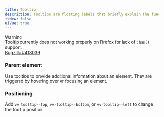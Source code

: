 ```yaml
---
title: Tooltip
description: Tooltips are floating labels that briefly explain the function of a user interface element.
isNew: false
uiVue: true
---
```


<div class="vv-alert vv-alert--callout vv-alert--warning mb-lg">
    <div class="vv-alert__header">
      <div class="vv-alert__title">Warning</div>
    </div>
    <div class="vv-alert__content">
        Tooltip currently does not working properly on Firefox for lack of <code>:has()</code> support.
        <div class="mt-sm">
            <a href="https://bugzilla.mozilla.org/show_bug.cgi?id=418039" target="_blank" rel="noopener noreferrer" class="vv-button vv-button--action">
                <iconify-icon icon="akar-icons:bug" class="text-middle"></iconify-icon>
                Bugzilla <span class="vv-badge vv-badge--sm vv-badge--warning">#418039</span>
            </a>
        </div>
    </div>
</div>

### Parent element
Use tooltips to provide additional information about an element. They are triggered by hovering over or focusing an element.

<code-editor resource-folder="tooltip" resource-name="elements" class="mb-lg"></code-editor>

### Positioning
Add `vv-tooltip--top`, `vv-tooltip--bottom`, or `vv-tooltip--left` to change the tooltip position.

<code-editor resource-folder="tooltip" resource-name="position" class="mb-lg"></code-editor>